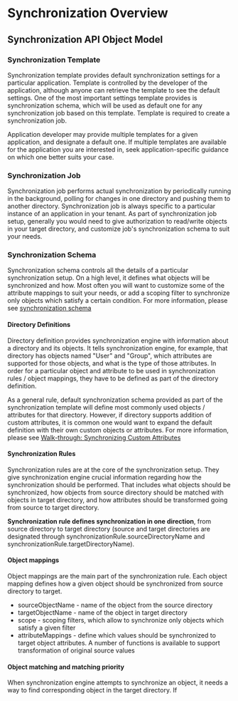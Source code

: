 # Synchronization Overview

## Synchronization API Object Model

### Synchronization Template

Synchronization template provides default synchronization settings for a particular application. Template is controlled by the developer of the application, although anyone can retrieve the template to see the default settings. One of the most important settings template provides is synchronization schema, which will be used as default one for any synchronization job based on this template. Template is required to create a synchronization job.

Application developer may provide multiple templates for a given application, and designate a default one. If multiple templates are available for the application you are interested in, seek application-specific guidance on which one better suits your case.

### Synchronization Job

Synchronization job performs actual synchronization by periodically running in the background, polling for changes in one directory and pushing them to another directory. Synchronization job is always specific to a particular instance of an application in your tenant. As part of synchronization job setup, generally you would need to give authorization to read/write objects in your target directory, and customize job's synchronization schema to suit your needs.

### Synchronization Schema

Synchronization schema controls all the details of a particular synchronization setup. On a high level, it defines what objects will be synchronized and how. Most often you will want to customize some of the attribute mappings to suit your needs, or add a scoping filter to synchronize only objects which satisfy a certain condition. For more information, please see [synchronization schema](synchronization-schema-overview.md)

#### Directory Definitions

Directory definition provides synchronization engine with information about a directory and its objects. It tells synchronization engine, for example, that directory has objects named "User" and "Group", which attributes are supported for those objects, and what is the type of those attributes. In order for a particular object and attribute to be used in synchronization rules / object mappings, they have to be defined as part of the directory definition.

As a general rule, default synchronization schema provided as part of the synchronization template will define most commonly used objects / attributes for that directory. However, if directory supports addition of custom attributes, it is common one would want to expand the default definition with their own custom objects or attributes. For more information, please see [Walk-through: Synchronizing Custom Attributes](synchronization-walkthrough-custom-attributes)

#### Synchronization Rules

Synchronization rules are at the core of the synchronization setup. They give synchronization engine crucial information regarding how the synchronization should be performed. That includes what objects should be synchronized, how objects from source directory should be matched with objects in target directory, and how attributes should be transformed going from source to target directory.

**Synchronization rule defines synchronization in one direction**, from source directory to target directory (source and target directories are designated through synchronizationRule.sourceDirectoryName and synchronizationRule.targetDirectoryName).

#### Object mappings

Object mappings are the main part of the synchronization rule. Each object mapping defines how a given object should be synchronized from source directory to target.

- sourceObjectName - name of the object from the source directory
- targetObjectName - name of the object in target directory
- scope - scoping filters, which allow to synchronize only objects which satisfy a given filter
- attributeMappings - define which values should be synchronized to target object attributes. A number of functions is available to support transformation of original source values

#### Object matching and matching priority

When synchronization engine attempts to synchronize an object, it needs a way to find corresponding object in the target directory. If